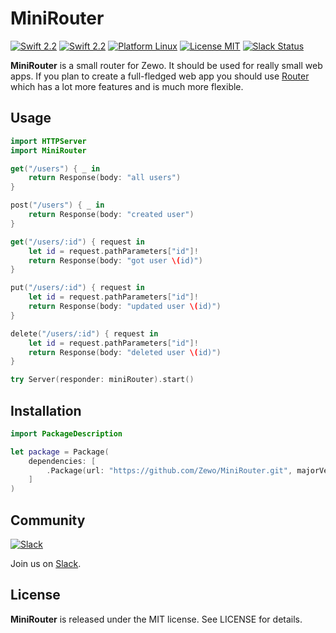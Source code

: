 MiniRouter
==========

[![Swift 2.2](https://img.shields.io/badge/Zewo-0.2-FE3762.svg?style=flat)](https://zewo.io)
[![Swift 2.2](https://img.shields.io/badge/Swift-2.2-orange.svg?style=flat)](https://swift.org)
[![Platform Linux](https://img.shields.io/badge/Platform-Linux-lightgray.svg?style=flat)](https://swift.org)
[![License MIT](https://img.shields.io/badge/License-MIT-blue.svg?style=flat)](https://tldrlegal.com/license/mit-license)
[![Slack Status](https://zewo-slackin.herokuapp.com/badge.svg)](http://slack.zewo.io)

**MiniRouter** is a small router for Zewo. It should be used for really small web apps. If you plan to create a full-fledged web app you should use [Router](https://github.com/Zewo/Router) which has a lot more features and is much more flexible.

## Usage

```swift
import HTTPServer
import MiniRouter

get("/users") { _ in
    return Response(body: "all users")
}

post("/users") { _ in
    return Response(body: "created user")
}

get("/users/:id") { request in
    let id = request.pathParameters["id"]!
    return Response(body: "got user \(id)")
}

put("/users/:id") { request in
    let id = request.pathParameters["id"]!
    return Response(body: "updated user \(id)")
}

delete("/users/:id") { request in
    let id = request.pathParameters["id"]!
    return Response(body: "deleted user \(id)")
}

try Server(responder: miniRouter).start()
```

## Installation

```swift
import PackageDescription

let package = Package(
    dependencies: [
        .Package(url: "https://github.com/Zewo/MiniRouter.git", majorVersion: 0, minor: 2)
    ]
)
```

## Community

[![Slack](http://s13.postimg.org/ybwy92ktf/Slack.png)](http://slack.zewo.io)

Join us on [Slack](http://slack.zewo.io).

License
-------

**MiniRouter** is released under the MIT license. See LICENSE for details.
